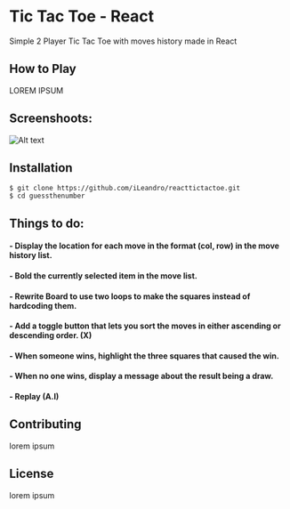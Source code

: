 # Tic Tac Toe - React
Simple 2 Player Tic Tac Toe with moves history made in React

## How to Play
LOREM IPSUM 


## Screenshoots:
![Alt text](https://i.imgur.com/akx3aGp.png "Tic Tac Toe Screenshot")


## Installation
```
$ git clone https://github.com/iLeandro/reacttictactoe.git
$ cd guessthenumber
```

## Things to do:
####   - Display the location for each move in the format (col, row) in the move history list.
####   - Bold the currently selected item in the move list.
####   - Rewrite Board to use two loops to make the squares instead of hardcoding them.
####   - Add a toggle button that lets you sort the moves in either ascending or descending order. (X)
####   - When someone wins, highlight the three squares that caused the win.
####   - When no one wins, display a message about the result being a draw.
####   - Replay (A.I)




## Contributing
lorem ipsum

## License
lorem ipsum

